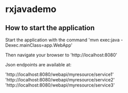 rxjavademo
==========

## How to start the application
Start the application with the command 'mvn exec:java -Dexec.mainClass=app.WebApp'

Then navigate your browser to 'http://localhost:8080'

Json endpoints are available at: 

'http://localhost:8080/webapi/myresource/service1'
'http://localhost:8080/webapi/myresource/service2'
'http://localhost:8080/webapi/myresource/service3'




